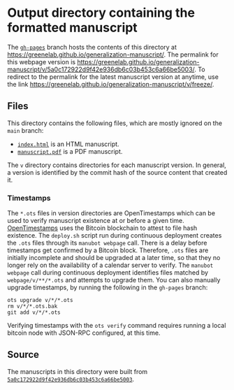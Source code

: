 # Output directory containing the formatted manuscript

The [`gh-pages`](https://github.com/greenelab/generalization-manuscript/tree/gh-pages) branch hosts the contents of this directory at <https://greenelab.github.io/generalization-manuscript/>.
The permalink for this webpage version is <https://greenelab.github.io/generalization-manuscript/v/5a0c172922d9f42e936db6c03b453c6a66be5003/>.
To redirect to the permalink for the latest manuscript version at anytime, use the link <https://greenelab.github.io/generalization-manuscript/v/freeze/>.

## Files

This directory contains the following files, which are mostly ignored on the `main` branch:

+ [`index.html`](index.html) is an HTML manuscript.
+ [`manuscript.pdf`](manuscript.pdf) is a PDF manuscript.

The `v` directory contains directories for each manuscript version.
In general, a version is identified by the commit hash of the source content that created it.

### Timestamps

The `*.ots` files in version directories are OpenTimestamps which can be used to verify manuscript existence at or before a given time.
[OpenTimestamps](https://opentimestamps.org/) uses the Bitcoin blockchain to attest to file hash existence.
The `deploy.sh` script run during continuous deployment creates the `.ots` files through its `manubot webpage` call.
There is a delay before timestamps get confirmed by a Bitcoin block.
Therefore, `.ots` files are initially incomplete and should be upgraded at a later time, so that they no longer rely on the availability of a calendar server to verify.
The `manubot webpage` call during continuous deployment identifies files matched by `webpage/v/**/*.ots` and attempts to upgrade them.
You can also manually upgrade timestamps, by running the following in the `gh-pages` branch:

```shell
ots upgrade v/*/*.ots
rm v/*/*.ots.bak
git add v/*/*.ots
```

Verifying timestamps with the `ots verify` command requires running a local bitcoin node with JSON-RPC configured, at this time.

## Source

The manuscripts in this directory were built from
[`5a0c172922d9f42e936db6c03b453c6a66be5003`](https://github.com/greenelab/generalization-manuscript/commit/5a0c172922d9f42e936db6c03b453c6a66be5003).
